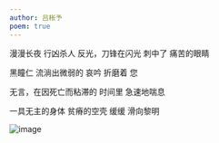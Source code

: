 ```yaml
---
author: 吕枨予
poem: true
---
```


漫漫长夜
行凶杀人
反光，刀锋在闪光
刺中了
痛苦的眼睛

黑瞳仁
流淌出微弱的
哀吟
折磨着
您

无言，在因死亡而粘滞的
时间里
急速地喘息

一具无主的身体
贫瘠的空壳
缓缓
滑向黎明

![image](https://github.com/WenhanGuo/rebirth/assets/149476911/e74f4edb-fb65-4774-8f43-84c120855c35)

